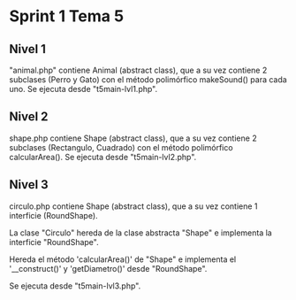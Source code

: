 <h1>Sprint 1 Tema 5</h1>


<h2> Nivel 1 </h2>
"animal.php" contiene Animal (abstract class), que a su vez contiene 2 subclases (Perro y Gato) con el método polimórfico makeSound() para cada uno. 
Se ejecuta desde "t5main-lvl1.php".

<h2> Nivel 2 </h2>
shape.php contiene Shape (abstract class), que a su vez contiene 2 subclases (Rectangulo, Cuadrado) con el método polimórfico calcularArea(). 
Se ejecuta desde "t5main-lvl2.php".


<h2> Nivel 3 </h2>
circulo.php contiene Shape (abstract class), que a su vez contiene 1 interficie (RoundShape).<p> La clase "Circulo" hereda de la clase abstracta "Shape" e implementa la interficie "RoundShape".</p>
<p>Hereda el método 'calcularArea()' de "Shape" e implementa el '__construct()' y 'getDiametro()' desde "RoundShape".</p>
Se ejecuta desde "t5main-lvl3.php".

